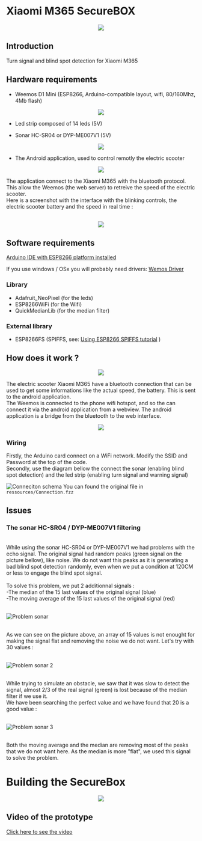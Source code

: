 # Xiaomi M365 SecureBOX
<p align="center">
  <img src="ressources/m365box-gif-md.gif?raw=true">
</p>

## Introduction
Turn signal and blind spot detection for Xiaomi M365

## Hardware requirements
- Weemos D1 Mini (ESP8266, Arduino-compatible layout, wifi, 80/160Mhz, 4Mb flash)<BR>
<p align="center">
  <img src="ressources/wemos.jpg?raw=true">
</p>

- Led strip composed of 14 leds (5V)

- Sonar HC-SR04 or DYP-ME007V1 (5V)
<p align="center">
  <img src="ressources/sonar.jpg?raw=true" style="max-width:50%;">
</p>

- The  Android application, used to control remotly the electric scooter
<p align="center">
  <img src="ressources/appli icone.png?raw=true" style="max-width:50%;">
</p>
The application connect to the Xiaomi M365 with the bluetooth protocol.<br>
This allow the Weemos (the web server) to retreive the speed of the electric scooter.<br>
Here is a screenshot with the interface with the blinking controls, the electric scooter battery and the speed in real time :<br>
<br>
<p align="center">
  <img src="ressources/Screenshot_20190503-045751.jpg?raw=true" style="max-width:50%;">
</p>

## Software requirements

[Arduino IDE with ESP8266 platform installed](https://www.arduino.cc/en/main/software)

If you use windows / OSx you will probably need drivers: [Wemos Driver](https://www.wemos.cc/downloads)

### Library 
- Adafruit_NeoPixel (for the leds)
- ESP8266WiFi (for the Wifi)
- QuickMedianLib (for the median filter)

### External library
- ESP8266FS (SPIFFS, see: [Using ESP8266 SPIFFS tutorial](https://www.instructables.com/id/Using-ESP8266-SPIFFS/) )

## How does it work ?
<p align="center">
  <img src="ressources/schema1.jpg?raw=true" style="max-width:50%;">
</p>
The electric scooter Xiaomi M365 have a bluetooth connection that can be used to get some informations like the actual speed, the battery. This is sent to the android application.<br>
The Weemos is connected to the phone wifi hotspot, and so the can connect it via the android application from a webview. The android application is a bridge from the bluetooth to the web interface.
<br>
<p align="center">
  <img src="ressources/schema2.jpg?raw=true" style="max-width:50%;">
</p>

### Wiring
Firstly, the Arduino card connect on a WiFi network. Modify the SSID and Password at the top of the code.<br>
Secondly, use the diagram bellow the connect the sonar (enabling blind spot detection) and the led strip (enabling turn signal and warning signal) <br>

![Conneciton schema](ressources/ConnectionSchema.png?raw=true)
You can found the original file in `ressources/Connection.fzz`

## Issues

### The sonar HC-SR04 / DYP-ME007V1 filtering
<br>
While using the sonar HC-SR04 or DYP-ME007V1 we had problems with the echo signal. The original signal had random peaks (green signal on the picture bellow), like noise. We do not want this peaks as it is generating a bad blind spot detection randomly, even when we put a condition at 120CM or less to engage the blind spot signal.<br>
<br>
To solve this problem, we put 2 additionnal signals :<br>
-The median of the 15 last values of the original signal (blue)<br>
-The moving average of the 15 last values of the original signal (red)<br>
<br>

![Problem sonar](ressources/problem.jpg?raw=true)

<br>
As we can see on the picture above, an array of 15 values is not enought for making the signal flat and removing the noise we do not want. Let's try with 30 values :<br>
<br>

![Problem sonar 2](ressources/problem2.jpg?raw=true)

<br>
While trying to simulate an obstacle, we saw that it was slow to detect the signal, almost 2/3 of the real signal (green) is lost because of the median filter if we use it.<br>
We have been searching the perfect value and we have found that 20 is a good value :<br>
<br>

![Problem sonar 3](ressources/problem3.jpg?raw=true)

<br>
Both the moving average and the median are removing most of the peaks that we do not want here. As the median is more "flat", we used this signal to solve the problem.<br>

# Building the SecureBox

<p align="center">
  <img src="ressources/schema-construction.jpg?raw=true" style="max-width:50%;">
</p>

## Video of the prototype

[Click here to see the video](https://drive.google.com/file/d/1nNjBMYanGiluA92XC430YwJ56WK5rWbO/view?usp=sharing)